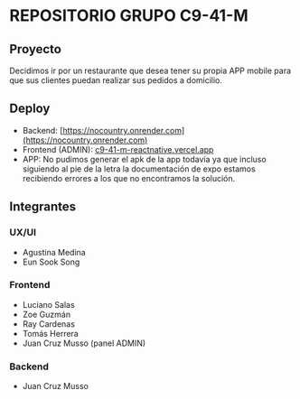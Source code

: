 # REPOSITORIO GRUPO C9-41-M 
## Proyecto
Decidimos ir por un restaurante que desea tener su propia APP mobile para que sus clientes puedan realizar sus pedidos a domicilio.
## Deploy
- Backend: [https://nocountry.onrender.com](https://nocountry.onrender.com)
- Frontend (ADMIN): [c9-41-m-reactnative.vercel.app](c9-41-m-reactnative.vercel.app)
- APP: No pudimos generar el apk de la app todavía ya que incluso siguiendo al pie de la letra la documentación de expo estamos recibiendo errores a los que no encontramos la solución.
## Integrantes
### UX/UI
- Agustina Medina
- Eun Sook Song
### Frontend
- Luciano Salas
- Zoe Guzmán
- Ray Cardenas
- Tomás Herrera
- Juan Cruz Musso (panel ADMIN)
### Backend
- Juan Cruz Musso